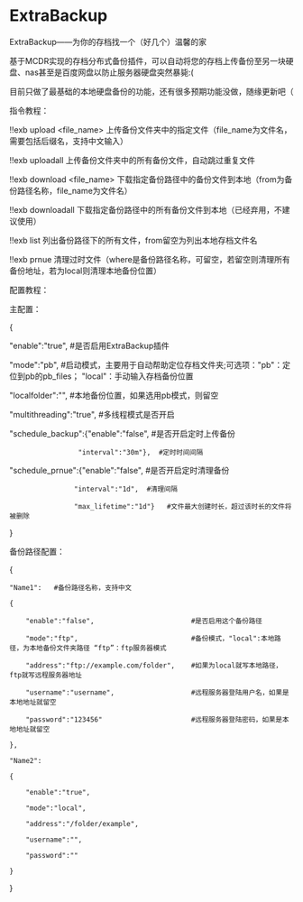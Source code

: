 # ExtraBackup
ExtraBackup——为你的存档找一个（好几个）温馨的家

基于MCDR实现的存档分布式备份插件，可以自动将您的存档上传备份至另一块硬盘、nas甚至是百度网盘以防止服务器硬盘突然暴毙:(

目前只做了最基础的本地硬盘备份的功能，还有很多预期功能没做，随缘更新吧（

指令教程：

!!exb upload <file_name> 上传备份文件夹中的指定文件（file_name为文件名，需要包括后缀名，支持中文输入）

!!exb uploadall           上传备份文件夹中的所有备份文件，自动跳过重复文件

!!exb download <from> <file_name> 下载指定备份路径中的备份文件到本地（from为备份路径名称，file_name为文件名）

!!exb downloadall <from> 下载指定备份路径中的所有备份文件到本地（已经弃用，不建议使用）

!!exb list <from> 列出备份路径下的所有文件，from留空为列出本地存档文件名

!!exb prnue <where> 清理过时文件（where是备份路径名称，可留空，若留空则清理所有备份地址，若为local则清理本地备份位置）

配置教程：

主配置：

{

  "enable":"true",   #是否启用ExtraBackup插件
  
  "mode":"pb",        #启动模式，主要用于自动帮助定位存档文件夹;可选项："pb"：定位到pb的pb_files；  "local"：手动输入存档备份位置
  
  "localfolder":"",    #本地备份位置，如果选用pb模式，则留空
  
  "multithreading":"true",  #多线程模式是否开启
  
  "schedule_backup":{"enable":"false",  #是否开启定时上传备份
  
                     "interval":"30m"},  #定时时间间隔
                     
  "schedule_prnue":{"enable":"false",   #是否开启定时清理备份
  
                    "interval":"1d",  #清理间隔
                    
                    "max_lifetime":"1d"}   #文件最大创建时长，超过该时长的文件将被删除
                    
}

备份路径配置：

{

    "Name1":   #备份路径名称，支持中文
    
    {
    
        "enable":"false",                        #是否启用这个备份路径
        
        "mode":"ftp",                            #备份模式，"local":本地路径，为本地备份文件夹路径 “ftp”：ftp服务器模式
        
        "address":"ftp://example.com/folder",    #如果为local就写本地路径，ftp就写远程服务器地址
        
        "username":"username",                   #远程服务器登陆用户名，如果是本地地址就留空
        
        "password":"123456"                      #远程服务器登陆密码，如果是本地地址就留空
        
    },
    
    "Name2":
    
    {
    
        "enable":"true",
        
        "mode":"local",
        
        "address":"/folder/example",
        
        "username":"",
        
        "password":""
        
    }
    
}


